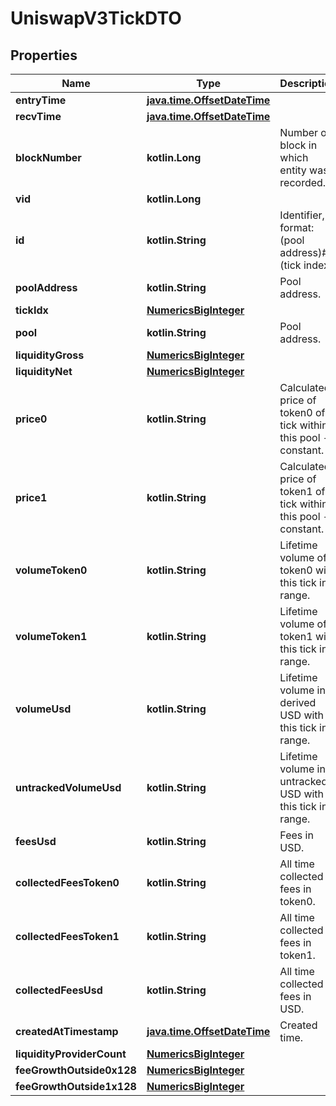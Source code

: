 
# UniswapV3TickDTO

## Properties
Name | Type | Description | Notes
------------ | ------------- | ------------- | -------------
**entryTime** | [**java.time.OffsetDateTime**](java.time.OffsetDateTime.md) |  |  [optional]
**recvTime** | [**java.time.OffsetDateTime**](java.time.OffsetDateTime.md) |  |  [optional]
**blockNumber** | **kotlin.Long** | Number of block in which entity was recorded. |  [optional]
**vid** | **kotlin.Long** |  |  [optional]
**id** | **kotlin.String** | Identifier, format: (pool address)#(tick index) |  [optional]
**poolAddress** | **kotlin.String** | Pool address. |  [optional]
**tickIdx** | [**NumericsBigInteger**](NumericsBigInteger.md) |  |  [optional]
**pool** | **kotlin.String** | Pool address. |  [optional]
**liquidityGross** | [**NumericsBigInteger**](NumericsBigInteger.md) |  |  [optional]
**liquidityNet** | [**NumericsBigInteger**](NumericsBigInteger.md) |  |  [optional]
**price0** | **kotlin.String** | Calculated price of token0 of tick within this pool - constant. |  [optional]
**price1** | **kotlin.String** | Calculated price of token1 of tick within this pool - constant. |  [optional]
**volumeToken0** | **kotlin.String** | Lifetime volume of token0 with this tick in range. |  [optional]
**volumeToken1** | **kotlin.String** | Lifetime volume of token1 with this tick in range. |  [optional]
**volumeUsd** | **kotlin.String** | Lifetime volume in derived USD with this tick in range. |  [optional]
**untrackedVolumeUsd** | **kotlin.String** | Lifetime volume in untracked USD with this tick in range. |  [optional]
**feesUsd** | **kotlin.String** | Fees in USD. |  [optional]
**collectedFeesToken0** | **kotlin.String** | All time collected fees in token0. |  [optional]
**collectedFeesToken1** | **kotlin.String** | All time collected fees in token1. |  [optional]
**collectedFeesUsd** | **kotlin.String** | All time collected fees in USD. |  [optional]
**createdAtTimestamp** | [**java.time.OffsetDateTime**](java.time.OffsetDateTime.md) | Created time. |  [optional]
**liquidityProviderCount** | [**NumericsBigInteger**](NumericsBigInteger.md) |  |  [optional]
**feeGrowthOutside0x128** | [**NumericsBigInteger**](NumericsBigInteger.md) |  |  [optional]
**feeGrowthOutside1x128** | [**NumericsBigInteger**](NumericsBigInteger.md) |  |  [optional]



